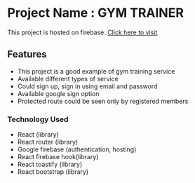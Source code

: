 # Project Name : GYM TRAINER

This project is hosted on firebase. [Click here to visit](https://gym-trainer-7b30e.firebaseapp.com)

## Features

- This project is a good example of gym training service
- Available different types of service
- Could sign up, sign in using email and password
- Available google sign option
- Protected route could be seen only by registered members

### Technology Used

- React (library)
- React router (library)
- Google firebase (authentication, hosting)
- React firebase hook(library)
- React toastify (library)
- React bootstrap (library)
